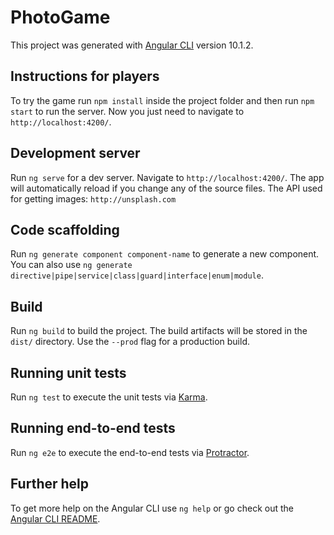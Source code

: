 # PhotoGame

This project was generated with [Angular CLI](https://github.com/angular/angular-cli) version 10.1.2.

## Instructions for players

To try the game run `npm install` inside the project folder and then run `npm start` to run the server. Now you just need to navigate to `http://localhost:4200/`.

## Development server

Run `ng serve` for a dev server. Navigate to `http://localhost:4200/`. The app will automatically reload if you change any of the source files.
The API used for getting images: `http://unsplash.com`

## Code scaffolding

Run `ng generate component component-name` to generate a new component. You can also use `ng generate directive|pipe|service|class|guard|interface|enum|module`.

## Build

Run `ng build` to build the project. The build artifacts will be stored in the `dist/` directory. Use the `--prod` flag for a production build.

## Running unit tests

Run `ng test` to execute the unit tests via [Karma](https://karma-runner.github.io).

## Running end-to-end tests

Run `ng e2e` to execute the end-to-end tests via [Protractor](http://www.protractortest.org/).

## Further help

To get more help on the Angular CLI use `ng help` or go check out the [Angular CLI README](https://github.com/angular/angular-cli/blob/master/README.md).
